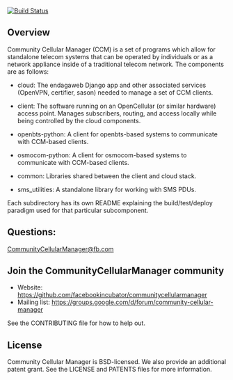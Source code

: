 [![Build Status](https://travis-ci.org/uw-ictd/CommunityCellularManager.svg?branch=master)](https://travis-ci.org/uw-ictd/CommunityCellularManager)

## Overview

Community Cellular Manager (CCM) is a set of programs which allow for
standalone telecom systems that can be operated by individuals or as a
network appliance inside of a traditional telecom network. The
components are as follows:

- cloud: The endagaweb Django app and other associated services
  (OpenVPN, certifier, sason) needed to manage a set of CCM clients.

- client: The software running on an OpenCellular (or similar
  hardware) access point. Manages subscribers, routing, and access
  locally while being controlled by the cloud components.

- openbts-python: A client for openbts-based systems to communicate
  with CCM-based clients.

- osmocom-python: A client for osmocom-based systems to communicate
  with CCM-based clients.

- common: Libraries shared between the client and cloud stack.

- sms_utilities: A standalone library for working with SMS PDUs.

Each subdirectory has its own README explaining the build/test/deploy
paradigm used for that particular subcomponent.

## Questions:

CommunityCellularManager@fb.com

## Join the CommunityCellularManager community

* Website: https://github.com/facebookincubator/communitycellularmanager
* Mailing list: https://groups.google.com/d/forum/community-cellular-manager

See the CONTRIBUTING file for how to help out.

## License

Community Cellular Manager is BSD-licensed. We also provide an
additional patent grant. See the LICENSE and PATENTS files for more
information.

